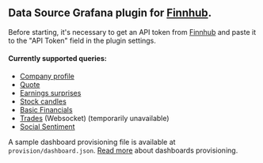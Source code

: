 ## Data Source Grafana plugin for [Finnhub](https://finnhub.io/).

Before starting, it's necessary to get an API token from [Finnhub](https://finnhub.io/) and paste it to the "API Token" field in the plugin settings.

#### Currently supported queries:
- [Company profile](https://finnhub.io/docs/api#company-profile2)
- [Quote](https://finnhub.io/docs/api#quote)
- [Earnings surprises](https://finnhub.io/docs/api#company-earnings)
- [Stock candles](https://finnhub.io/docs/api#stock-candles)
- [Basic Financials](https://finnhub.io/docs/api#company-basic-financials)
- [Trades](https://finnhub.io/docs/api#websocket-trades) (Websocket) (temporarily unavailable)
- [Social Sentiment](https://finnhub.io/docs/api/social-sentiment)
 
A sample dashboard provisioning file is available at `provision/dashboard.json`. [Read more](https://grafana.com/tutorials/provision-dashboards-and-data-sources) about dashboards provisioning. 
